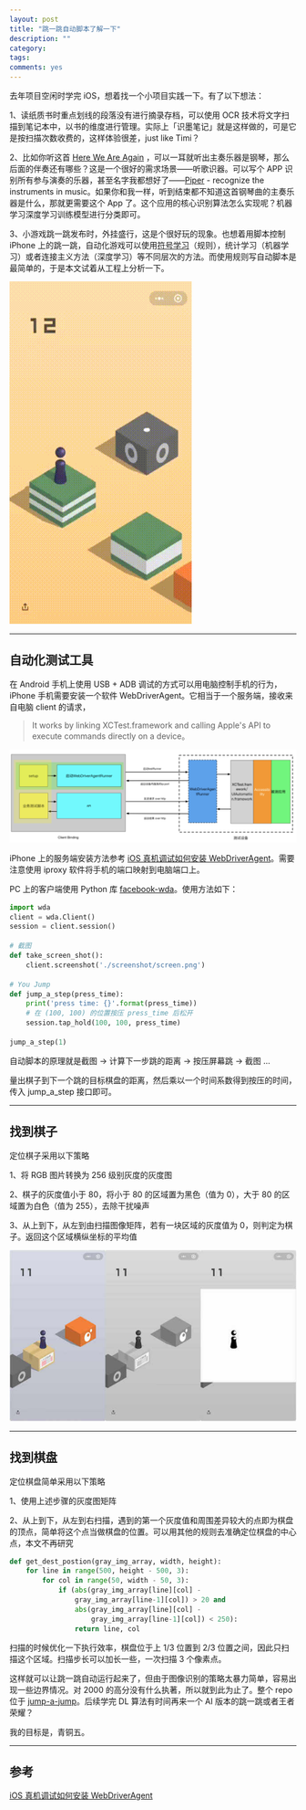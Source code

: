 ```yaml
---
layout: post
title: "跳一跳自动脚本了解一下"
description: ""
category: 
tags:
comments: yes
---
```


去年项目空闲时学完 iOS，想着找一个小项目实践一下。有了以下想法：

1、读纸质书时重点划线的段落没有进行摘录存档，可以使用 OCR 技术将文字扫描到笔记本中，以书的维度进行管理。实际上「识墨笔记」就是这样做的，可是它是按扫描次数收费的，这样体验很差，just like Timi？

2、比如你听这首 [Here We Are Again](http://music.163.com/#/song?id=27876900) ，可以一耳就听出主奏乐器是钢琴，那么后面的伴奏还有哪些？这是一个很好的需求场景——听歌识器。可以写个 APP 识别所有参与演奏的乐器，甚至名字我都想好了——[Piper](http://artsnfood.blogspot.com/2011/10/steven-jobs-pied-piper-of-digital-age.html) - recognize the instruments in music。如果你和我一样，听到结束都不知道这首钢琴曲的主奏乐器是什么，那就更需要这个 App 了。这个应用的核心识别算法怎么实现呢？机器学习深度学习训练模型进行分类即可。

3、小游戏跳一跳发布时，外挂盛行，这是个很好玩的现象。也想着用脚本控制 iPhone 上的跳一跳，自动化游戏可以使用[符号学习](https://book.douban.com/subject/26708119/)（规则），统计学习（机器学习）或者连接主义方法（深度学习）等不同层次的方法。而使用规则写自动脚本是最简单的，于是本文试着从工程上分析一下。

![](/assets/images/jumpgame-1.gif)

----

## 自动化测试工具

在 Android 手机上使用 USB + ADB 调试的方式可以用电脑控制手机的行为，iPhone 手机需要安装一个软件 WebDriverAgent。它相当于一个服务端，接收来自电脑 client 的请求，

> It works by linking XCTest.framework and calling Apple's API to execute commands directly on a device。

![](/assets/images/jumpgame-3.jpeg)

iPhone 上的服务端安装方法参考 [iOS 真机调试如何安装 WebDriverAgent](http://blog.yuhanle.com/2018/01/03/how-to-install-web-driver-agent-on-device/)。需要注意使用 iproxy 软件将手机的端口映射到电脑端口上。

PC 上的客户端使用 Python 库 [facebook-wda](https://github.com/openatx/facebook-wda)。使用方法如下：

``` Python
import wda
client = wda.Client()
session = client.session()

# 截图
def take_screen_shot():
	client.screenshot('./screenshot/screen.png')

# You Jump
def jump_a_step(press_time):
	print('press time: {}'.format(press_time))
	# 在 (100, 100) 的位置按压 press_time 后松开
	session.tap_hold(100, 100, press_time) 

jump_a_step(1)
```

自动脚本的原理就是截图 -> 计算下一步跳的距离 -> 按压屏幕跳 -> 截图 ...

量出棋子到下一个跳的目标棋盘的距离，然后乘以一个时间系数得到按压的时间，传入 jump_a_step 接口即可。

---

## 找到棋子

定位棋子采用以下策略

1、将 RGB 图片转换为 256 级别灰度的灰度图

2、棋子的灰度值小于 80，将小于 80 的区域置为黑色（值为 0），大于 80 的区域置为白色（值为 255），去除干扰噪声

3、从上到下，从左到由扫描图像矩阵，若有一块区域的灰度值为 0，则判定为棋子。返回这个区域横纵坐标的平均值

![](/assets/images/jumpgame-2.jpg)

---

## 找到棋盘

定位棋盘简单采用以下策略

1、使用上述步骤的灰度图矩阵

2、从上到下，从左到右扫描，遇到的第一个灰度值和周围差异较大的点即为棋盘的顶点，简单将这个点当做棋盘的位置。可以用其他的规则去准确定位棋盘的中心点，本文不再研究

```Python
def get_dest_postion(gray_img_array, width, height):
	for line in range(500, height - 500, 3):
		for col in range(50, width - 50, 3):
			if (abs(gray_img_array[line][col] - 
				gray_img_array[line-1][col]) > 20 and
				abs(gray_img_array[line][col] - 
					gray_img_array[line-1][col]) < 250):
				return line, col
```

扫描的时候优化一下执行效率，棋盘位于上 1/3 位置到 2/3 位置之间，因此只扫描这个区域。扫描步长可以加长一些，一次扫描 3 个像素点。

这样就可以让跳一跳自动运行起来了，但由于图像识别的策略太暴力简单，容易出现一些边界情况。对 2000 的高分没有什么执著，所以就到此为止了。整个 repo 位于 [jump-a-jump](https://github.com/Huangtuzhi/jump-a-jump)。后续学完 DL 算法有时间再来一个 AI 版本的跳一跳或者王者荣耀？

我的目标是，青铜五。

----

## 参考

[iOS 真机调试如何安装 WebDriverAgent](http://blog.yuhanle.com/2018/01/03/how-to-install-web-driver-agent-on-device/)
